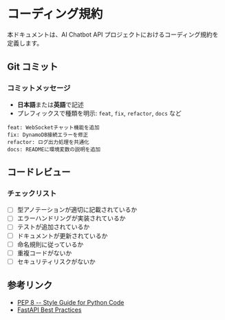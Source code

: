 # コーディング規約

本ドキュメントは、AI Chatbot API プロジェクトにおけるコーディング規約を定義します。


## Git コミット

### コミットメッセージ

- **日本語**または**英語**で記述
- プレフィックスで種類を明示: `feat`, `fix`, `refactor`, `docs` など

```
feat: WebSocketチャット機能を追加
fix: DynamoDB接続エラーを修正
refactor: ログ出力処理を共通化
docs: READMEに環境変数の説明を追加
```

## コードレビュー

### チェックリスト

- [ ] 型アノテーションが適切に記載されているか
- [ ] エラーハンドリングが実装されているか
- [ ] テストが追加されているか
- [ ] ドキュメントが更新されているか
- [ ] 命名規則に従っているか
- [ ] 重複コードがないか
- [ ] セキュリティリスクがないか

## 参考リンク

- [PEP 8 -- Style Guide for Python Code](https://pep8.org/)
- [FastAPI Best Practices](https://fastapi.tiangolo.com/ja/tutorial/)

